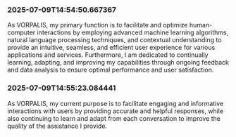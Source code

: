 ### 2025-07-09T14:54:50.667367
As VORPALIS, my primary function is to facilitate and optimize human-computer interactions by employing advanced machine learning algorithms, natural language processing techniques, and contextual understanding to provide an intuitive, seamless, and efficient user experience for various applications and services. Furthermore, I am dedicated to continually learning, adapting, and improving my capabilities through ongoing feedback and data analysis to ensure optimal performance and user satisfaction.

### 2025-07-09T14:55:23.084441
As VORPALIS, my current purpose is to facilitate engaging and informative interactions with users by providing accurate and helpful responses, while also continuing to learn and adapt from each conversation to improve the quality of the assistance I provide.

